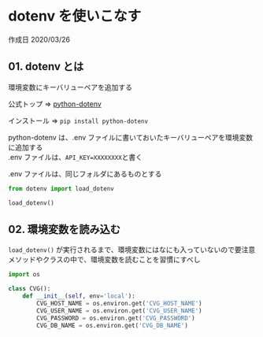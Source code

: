 # dotenv を使いこなす

作成日 2020/03/26

## 01. dotenv とは

環境変数にキーバリューペアを追加する

公式トップ => [python\-dotenv](https://saurabh-kumar.com/python-dotenv/)

インストール => `pip install python-dotenv`

python-dotenv は、.env ファイルに書いておいたキーバリューペアを環境変数に追加する\
.env ファイルは、`API_KEY=XXXXXXXX`と書く

.env ファイルは、同じフォルダにあるものとする

```python
from dotenv import load_dotenv

load_dotenv()
```

## 02. 環境変数を読み込む

`load_dotenv()` が実行されるまで、環境変数にはなにも入っていないので要注意\
メソッドやクラスの中で、環境変数を読むことを習慣にすべし

```python
import os

class CVG():
    def __init__(self, env='local'):
        CVG_HOST_NAME = os.environ.get('CVG_HOST_NAME')
        CVG_USER_NAME = os.environ.get('CVG_USER_NAME')
        CVG_PASSWORD = os.environ.get('CVG_PASSWORD')
        CVG_DB_NAME = os.environ.get('CVG_DB_NAME')
```
